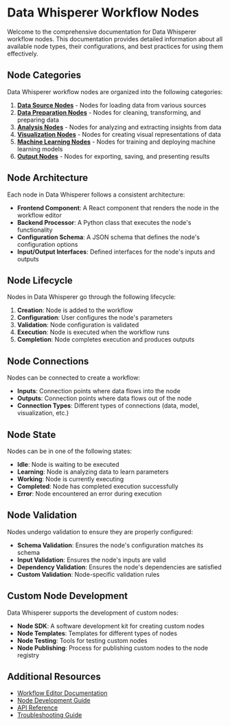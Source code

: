 # Data Whisperer Workflow Nodes

Welcome to the comprehensive documentation for Data Whisperer workflow nodes. This documentation provides detailed information about all available node types, their configurations, and best practices for using them effectively.

## Node Categories

Data Whisperer workflow nodes are organized into the following categories:

1. [**Data Source Nodes**](./DATA_SOURCE_NODES.md) - Nodes for loading data from various sources
2. [**Data Preparation Nodes**](./DATA_PREPARATION_NODES.md) - Nodes for cleaning, transforming, and preparing data
3. [**Analysis Nodes**](./ANALYSIS_NODES.md) - Nodes for analyzing and extracting insights from data
4. [**Visualization Nodes**](./VISUALIZATION_NODES.md) - Nodes for creating visual representations of data
5. [**Machine Learning Nodes**](./MACHINE_LEARNING_NODES.md) - Nodes for training and deploying machine learning models
6. [**Output Nodes**](./OUTPUT_NODES.md) - Nodes for exporting, saving, and presenting results

## Node Architecture

Each node in Data Whisperer follows a consistent architecture:

- **Frontend Component**: A React component that renders the node in the workflow editor
- **Backend Processor**: A Python class that executes the node's functionality
- **Configuration Schema**: A JSON schema that defines the node's configuration options
- **Input/Output Interfaces**: Defined interfaces for the node's inputs and outputs

## Node Lifecycle

Nodes in Data Whisperer go through the following lifecycle:

1. **Creation**: Node is added to the workflow
2. **Configuration**: User configures the node's parameters
3. **Validation**: Node configuration is validated
4. **Execution**: Node is executed when the workflow runs
5. **Completion**: Node completes execution and produces outputs

## Node Connections

Nodes can be connected to create a workflow:

- **Inputs**: Connection points where data flows into the node
- **Outputs**: Connection points where data flows out of the node
- **Connection Types**: Different types of connections (data, model, visualization, etc.)

## Node State

Nodes can be in one of the following states:

- **Idle**: Node is waiting to be executed
- **Learning**: Node is analyzing data to learn parameters
- **Working**: Node is currently executing
- **Completed**: Node has completed execution successfully
- **Error**: Node encountered an error during execution

## Node Validation

Nodes undergo validation to ensure they are properly configured:

- **Schema Validation**: Ensures the node's configuration matches its schema
- **Input Validation**: Ensures the node's inputs are valid
- **Dependency Validation**: Ensures the node's dependencies are satisfied
- **Custom Validation**: Node-specific validation rules

## Custom Node Development

Data Whisperer supports the development of custom nodes:

- **Node SDK**: A software development kit for creating custom nodes
- **Node Templates**: Templates for different types of nodes
- **Node Testing**: Tools for testing custom nodes
- **Node Publishing**: Process for publishing custom nodes to the node registry

## Additional Resources

- [Workflow Editor Documentation](../WORKFLOW_EDITOR.md)
- [Node Development Guide](../NODE_DEVELOPMENT.md)
- [API Reference](../API_REFERENCE.md)
- [Troubleshooting Guide](../TROUBLESHOOTING.md) 